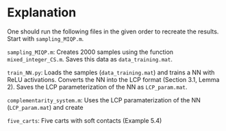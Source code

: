 # Explanation

One should run the following files in the given order to recreate the results. Start with `sampling_MIQP.m`.

`sampling_MIQP.m`: Creates 2000 samples using the function `mixed_integer_CS.m`. Saves this data as `data_training.mat`.

`train_NN.py`: Loads the samples (`data_training.mat`) and trains a NN with ReLU activations. Converts the NN into the LCP format (Section 3.1, Lemma 2). Saves the LCP parameterization of the NN as `LCP_param.mat`.

`complementarity_system.m`: Uses the LCP paramaterization of the NN (`LCP_param.mat`) and create 

`five_carts`: Five carts with soft contacts (Example 5.4)
